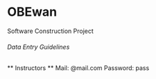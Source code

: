 # OBEwan
Software Construction Project

###### Data Entry Guidelines
** Instructors **
Mail: <name>@mail.com
Password: pass
